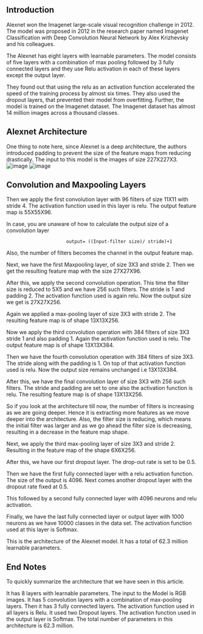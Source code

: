 ## Introduction
Alexnet won the Imagenet large-scale visual recognition challenge in 2012. The model was proposed in 2012 in the research paper named Imagenet Classification with Deep Convolution Neural Network by Alex Krizhevsky and his colleagues.

The Alexnet has eight layers with learnable parameters. The model consists of five layers with a combination of max pooling followed by 3 fully connected layers and they use Relu activation in each of these layers except the output layer.

They found out that using the relu as an activation function accelerated the speed of the training process by almost six times. They also used the dropout layers, that prevented their model from overfitting. Further, the model is trained on the Imagenet dataset. The Imagenet dataset has almost 14 million images across a thousand classes.

## Alexnet Architecture
One thing to note here, since Alexnet is a deep architecture, the authors introduced padding to prevent the size of the feature maps from reducing drastically. The input to this model is the images of size 227X227X3.
![image](https://user-images.githubusercontent.com/76823502/187926624-5e48a80d-0acf-4360-ac03-ee5d84e6392b.png)
![image](https://user-images.githubusercontent.com/76823502/187926734-c16d5bb7-5053-4285-84df-d4c07ef5ad4f.png)

## Convolution and Maxpooling Layers
Then we apply the first convolution layer with 96 filters of size 11X11 with stride 4. The activation function used in this layer is relu. The output feature map is 55X55X96.

In case, you are unaware of how to calculate the output size of a convolution layer

                          output= ((Input-filter size)/ stride)+1

Also, the number of filters becomes the channel in the output feature map.

Next, we have the first Maxpooling layer, of size 3X3 and stride 2. Then we get the resulting feature map with the size 27X27X96.

After this, we apply the second convolution operation. This time the filter size is reduced to 5X5 and we have 256 such filters. The stride is 1 and padding 2. The activation function used is again relu. Now the output size we get is 27X27X256.

Again we applied a max-pooling layer of size 3X3 with stride 2. The resulting feature map is of shape 13X13X256.

Now we apply the third convolution operation with 384 filters of size 3X3 stride 1 and also padding 1. Again the activation function used is relu. The output feature map is of shape 13X13X384.

Then we have the fourth convolution operation with 384 filters of size 3X3. The stride along with the padding is 1. On top of that activation function used is relu. Now the output size remains unchanged i.e 13X13X384.

After this, we have the final convolution layer of size  3X3 with 256 such filters. The stride and padding are set to one also the activation function is relu. The resulting feature map is of shape 13X13X256.

So if you look at the architecture till now, the number of filters is increasing as we are going deeper. Hence it is extracting more features as we move deeper into the architecture. Also, the filter size is reducing, which means the initial filter was larger and as we go ahead the filter size is decreasing, resulting in a decrease in the feature map shape.

Next, we apply the third max-pooling layer of size 3X3 and stride 2. Resulting in the feature map of the shape 6X6X256.

After this, we have our first dropout layer. The drop-out rate is set to be 0.5.

Then we have the first fully connected layer with a relu activation function. The size of the output is 4096. Next comes another dropout layer with the dropout rate fixed at 0.5.

This followed by a second fully connected layer with 4096 neurons and relu activation.

Finally, we have the last fully connected layer or output layer with 1000 neurons as we have 10000 classes in the data set. The activation function used at this layer is Softmax.

This is the architecture of the Alexnet model. It has a total of 62.3 million learnable parameters.

## End Notes
To quickly summarize the architecture that we have seen in this article.

It has 8 layers with learnable parameters.
The input to the Model is RGB images.
It has 5 convolution layers with a combination of max-pooling layers.
Then it has 3 fully connected layers.
The activation function used in all layers is Relu.
It used two Dropout layers.
The activation function used in the output layer is Softmax.
The total number of parameters in this architecture is 62.3 million.


